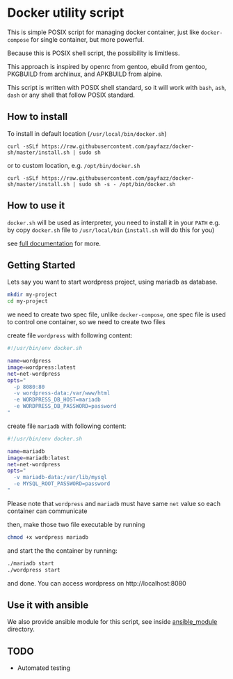 # Docker utility script

This is simple POSIX script for managing docker container, just like `docker-compose` for single container, but more powerful.

Because this is POSIX shell script, the possibility is limitless.

This approach is inspired by openrc from gentoo, ebuild from gentoo, PKGBUILD from archlinux, and APKBUILD from alpine.

This script is written with POSIX shell standard, so it will work with `bash`, `ash`, `dash` or any shell that follow POSIX standard.

## How to install

To install in default location (`/usr/local/bin/docker.sh`)

    curl -sSLf https://raw.githubusercontent.com/payfazz/docker-sh/master/install.sh | sudo sh

or to custom location, e.g. `/opt/bin/docker.sh`

    curl -sSLf https://raw.githubusercontent.com/payfazz/docker-sh/master/install.sh | sudo sh -s - /opt/bin/docker.sh

## How to use it

`docker.sh` will be used as interpreter, you need to install it in your `PATH` e.g. by copy `docker.sh` file to `/usr/local/bin` (`install.sh` will do this for you)

see [full documentation](./DOCS.md) for more.

## Getting Started

Lets say you want to start wordpress project, using mariadb as database.
```sh
mkdir my-project
cd my-project
```

we need to create two spec file, unlike `docker-compose`, one spec file is used to control one container,
so we need to create two files

create file `wordpress` with following content:
```sh
#!/usr/bin/env docker.sh

name=wordpress
image=wordpress:latest
net=net-wordpress
opts="
  -p 8080:80
  -v wordpress-data:/var/www/html
  -e WORDPRESS_DB_HOST=mariadb
  -e WORDPRESS_DB_PASSWORD=password
"
```

create file `mariadb` with following content:
```sh
#!/usr/bin/env docker.sh

name=mariadb
image=mariadb:latest
net=net-wordpress
opts="
  -v mariadb-data:/var/lib/mysql
  -e MYSQL_ROOT_PASSWORD=password
"
```

Please note that `wordpress` and `mariadb` must have same `net` value so each container can communicate

then, make those two file executable by running
```sh
chmod +x wordpress mariadb
```

and start the the container by running:
```sh
./mariadb start
./wordpress start
```

and done. You can access wordpress on http://localhost:8080


## Use it with ansible

We also provide ansible module for this script, see inside [ansible_module](./ansible_module/README.md) directory.

## TODO

- Automated testing
